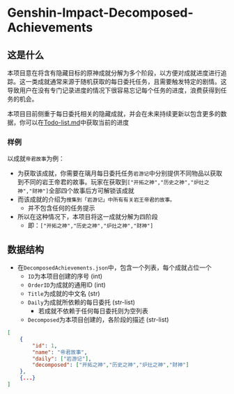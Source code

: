 # Genshin-Impact-Decomposed-Achievements

## 这是什么

本项目意在将含有隐藏目标的原神成就分解为多个阶段，以方便对成就进度进行追踪。这一类成就通常来源于随机获取的每日委托任务，且需要触发特定的剧情。这导致用户在没有专门记录进度的情况下很容易忘记每个任务的进度，浪费获得到任务的机会。

本项目目前侧重于每日委托相关的隐藏成就，并会在未来持续更新以包含更多的数据，你可以在[Todo-list.md](Todo-list.md)中获取当前的进度

### 样例

以成就`帝君故事`为例：

- 为获取该成就，你需要在璃月每日委托任务`岩游记`中分别提供不同物品以获取到不同的岩王帝君的故事。玩家在获取到`["开拓之神","历史之神","炉灶之神","财神"]`全部四个故事后方可解锁该成就
- 而该成就的介绍为`搜集到「岩游记」中所有有关岩王帝君的故事。`
  - 并不包含任何的任务提示
- 所以在这种情况下，本项目将这一成就分解为四阶段
  - 即：`["开拓之神","历史之神","炉灶之神","财神"]`

## 数据结构

- 在`DecomposedAchievements.json`中，包含一个列表，每个成就占位一个
  - `ID`为本项目创建的序号 (int)
  - `OrderID`为成就的通用ID (int)
  - `Title`为成就的中文名 (str)
  - `Daily`为成就所依赖的每日委托 (str-list)
    - 若成就不依赖于任何每日委托则为空列表
  - `Decomposed`为本项目创建的，各阶段的描述 (str-list)

```json
[
    {
        "id": 1,
        "name": "帝君故事",
        "daily": ["岩游记"],
        "decomposed": ["开拓之神","历史之神","炉灶之神","财神"]
    },
    {...}
]
```





